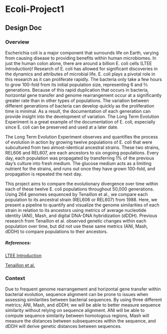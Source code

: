 # Ecoli-Project1
## Design Doc
### Overview
Escherichia coli is a major component that surrounds life on Earth, varying from causing disease to providing benefits within human microbiomes. In just the human colon alone, there are around a billion E. coli cells (LTEE Introduction)! Research of E. coli has allowed for significant discoveries in the dynamics and attributes of microbial life. E. coli plays a pivotal role in this research as it can proliferate rapidly. The bacteria only take a few hours to grow 100-fold from its initial population size, representing 6 and ⅔ generations. Because of this rapid duplication that occurs in bacteria, horizontal gene transfer and genome rearrangement occur at a significantly greater rate than in other types of populations. The variation between different generations of bacteria can develop quickly as the proliferation time is minimal. As a result, the documentation of each generation can provide insight into the development of variation. The Long Term Evolution Experiment is a great example of the documentation of E. coli, especially since E. coli can be preserved and used at a later date.

The Long Term Evolution Experiment observes and quantifies the process of evolution in action by growing twelve populations of E. coli that were subcultured from two almost-identical ancestral strains. These two strains, REL606 and REL607, are each ancestors to six ongoing populations. Every day, each population was propagated by transferring 1% of the previous day’s culture into fresh medium. The glucose medium acts as a limiting nutrient for the strains, and runs out once they have grown 100-fold, and propagation is repeated the next day. 

This project aims to compare the evolutionary divergence over time within each of these twelve E. coli populations throughout 50,000 generations. Using 264 genomes sequenced by Tenaillon et al., we compare each population to its ancestral strain (REL606 or REL607) from 1988. Here, we present a pipeline to quantify and visualize the genome similarities of each strain in relation to its ancestors using metrics of average nucleotide identity (ANI), Mash, and digital DNA-DNA hybridization (dDDH). Previous research from Tenaillon et al. observed genetic changes within each population over time, but did not use these same metrics (ANI, Mash, dDDH) to compare populations to their ancestors.

##### References: 
[LTEE Introduction](https://the-ltee.org/about/)

[Tenaillon et al.](https://www.nature.com/articles/nature18959)

### Context
Due to frequent genome rearrangement and horizontal gene transfer within bacterial evolution, sequence alignment can be prone to issues when assessing similarities between bacterial sequences. By using three different metrics; ANI, Mash, and dDDH; we will be able to better measure sequence similarity without relying on sequence alignment. ANI will be able to compute sequence similarity between homologous regions, Mash will measure the distances between subsequences within the sequence, and dDDH will derive genetic distances between sequences. 
